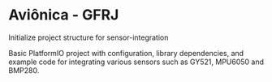 # Aviônica - GFRJ

Initialize project structure for sensor-integration

Basic PlatformIO project with configuration, library dependencies, and example code for integrating various sensors such as GY521, MPU6050 and BMP280.